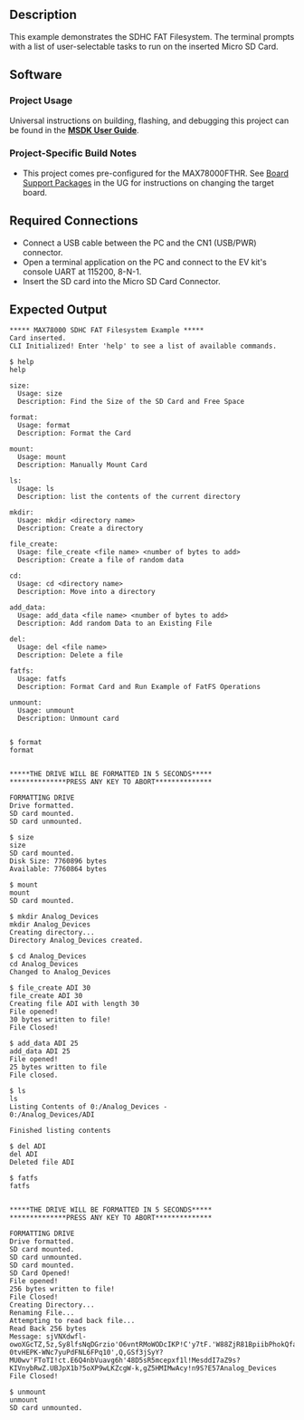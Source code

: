 ## Description

This example demonstrates the SDHC FAT Filesystem. The terminal prompts with a list of user-selectable tasks to run on the inserted Micro SD Card.

## Software

### Project Usage

Universal instructions on building, flashing, and debugging this project can be found in the **[MSDK User Guide](https://analogdevicesinc.github.io/msdk/USERGUIDE/)**.

### Project-Specific Build Notes

* This project comes pre-configured for the MAX78000FTHR.  See [Board Support Packages](https://analogdevicesinc.github.io/msdk/USERGUIDE/#board-support-packages) in the UG for instructions on changing the target board.

## Required Connections

-   Connect a USB cable between the PC and the CN1 (USB/PWR) connector.
-   Open a terminal application on the PC and connect to the EV kit's console UART at 115200, 8-N-1.
-   Insert the SD card into the Micro SD Card Connector.

## Expected Output

```
***** MAX78000 SDHC FAT Filesystem Example *****
Card inserted.
CLI Initialized! Enter 'help' to see a list of available commands.

$ help
help

size:
  Usage: size
  Description: Find the Size of the SD Card and Free Space

format:
  Usage: format
  Description: Format the Card

mount:
  Usage: mount
  Description: Manually Mount Card

ls:
  Usage: ls
  Description: list the contents of the current directory

mkdir:
  Usage: mkdir <directory name>
  Description: Create a directory

file_create:
  Usage: file_create <file name> <number of bytes to add>
  Description: Create a file of random data

cd:
  Usage: cd <directory name>
  Description: Move into a directory

add_data:
  Usage: add_data <file name> <number of bytes to add>
  Description: Add random Data to an Existing File

del:
  Usage: del <file name>
  Description: Delete a file

fatfs:
  Usage: fatfs
  Description: Format Card and Run Example of FatFS Operations

unmount:
  Usage: unmount
  Description: Unmount card


$ format
format


*****THE DRIVE WILL BE FORMATTED IN 5 SECONDS*****
**************PRESS ANY KEY TO ABORT**************

FORMATTING DRIVE
Drive formatted.
SD card mounted.
SD card unmounted.

$ size
size
SD card mounted.
Disk Size: 7760896 bytes
Available: 7760864 bytes

$ mount
mount
SD card mounted.

$ mkdir Analog_Devices
mkdir Analog_Devices
Creating directory...
Directory Analog_Devices created.

$ cd Analog_Devices
cd Analog_Devices
Changed to Analog_Devices

$ file_create ADI 30
file_create ADI 30
Creating file ADI with length 30
File opened!
30 bytes written to file!
File Closed!

$ add_data ADI 25
add_data ADI 25
File opened!
25 bytes written to file
File closed.

$ ls
ls
Listing Contents of 0:/Analog_Devices -
0:/Analog_Devices/ADI

Finished listing contents

$ del ADI
del ADI
Deleted file ADI

$ fatfs
fatfs


*****THE DRIVE WILL BE FORMATTED IN 5 SECONDS*****
**************PRESS ANY KEY TO ABORT**************

FORMATTING DRIVE
Drive formatted.
SD card mounted.
SD card unmounted.
SD card mounted.
SD Card Opened!
File opened!
256 bytes written to file!
File Closed!
Creating Directory...
Renaming File...
Attempting to read back file...
Read Back 256 bytes
Message: sjVNXdwfl-owoXGcTZ,5z,Sy8lfsNqDGrzio'O6vntRMoWODcIKP!C'y7tF.'W88ZjR81BpiibPhokQfa3w'cvmnr0EgE1MNDIhXKfBJGP6b?0tvHEPK-WNc7yuPdFNL6FPq10',Q,GSf3jSyY?MU0wv'FToTI!ct.E6Q4nbVuavg6h'48D5sR5mcepxf1l!MesddI7aZ9s?KIVnybRwZ.UBJpX1b?5oXP9wLKZcgW-k,gZ5HMIMwAcy!n9S?E57Analog_Devices
File Closed!

$ unmount
unmount
SD card unmounted.
```

